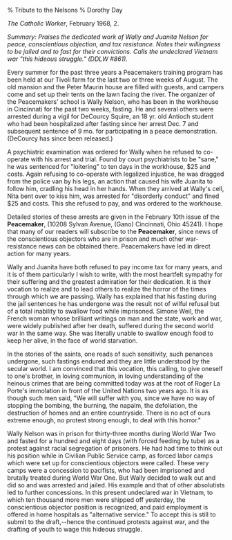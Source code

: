 % Tribute to the Nelsons
% Dorothy Day

*The Catholic Worker*, February 1968, 2.

*Summary: Praises the dedicated work of Wally and Juanita Nelson for
peace, conscientious objection, and tax resistance. Notes their
willingness to be jailed and to fast for their convictions. Calls the
undeclared Vietnam war "this hideous struggle." (DDLW \#861).*

Every summer for the past three years a Peacemakers training program has
been held at our Tivoli farm for the last two or three weeks of August.
The old mansion and the Peter Maurin house are filled with guests, and
campers come and set up their tents on the lawn facing the river. The
organizer of the Peacemakers' school is Wally Nelson, who has been in
the workhouse in Cincinnati for the past two weeks, fasting. He and
several others were arrested during a vigil for DeCourcy Squire, an 18
yr. old Antioch student who had been hospitalized after fasting since
her arrest Dec. 7 and subsequent sentence of 9 mo. for participating in
a peace demonstration. (DeCourcy has since been released.)

A psychiatric examination was ordered for Wally when he refused to
co-operate with his arrest and trial. Found by court psychiatrists to be
"sane," he was sentenced for "loitering" to ten days in the workhouse,
\$25 and costs. Again refusing to co-operate with legalized injustice,
he was dragged from the police van by his legs, an action that caused
his wife Juanita to follow him, cradling his head in her hands. When
they arrived at Wally's cell, Nita bent over to kiss him, was arrested
for "disorderly conduct" and fined \$25 and costs. This she refused to
pay, and was ordered to the workhouse.

Detailed stories of these arrests are given in the February 10th issue
of the **Peacemaker**, (10208 Sylvan Avenue, (Gano) Cincinnati, Ohio
45241). I hope that many of our readers will subscribe to the
**Peacemaker**, since news of the conscientious objectors who are in
prison and much other war-resistance news can be obtained there.
Peacemakers have led in direct action for many years.

Wally and Juanita have both refused to pay income tax for many years,
and it is of them particularly I wish to write, with the most heartfelt
sympathy for their suffering and the greatest admiration for their
dedication. It is their vocation to realize and to lead others to
realize the horror of the times through which we are passing. Wally has
explained that his fasting during the jail sentences he has undergone
was the result not of wilful refusal but of a total inability to swallow
food while imprisoned. Simone Weil, the French woman whose brilliant
writings on man and the state, work and war, were widely published after
her death, suffered during the second world war in the same way. She was
literally unable to swallow enough food to keep her alive, in the face
of world starvation.

In the stories of the saints, one reads of such sensitivity, such
penances undergone, such fastings endured and they are little understood
by the secular world. I am convinced that this vocation, this calling,
to give oneself to one's brother, in loving communion, in loving
understanding of the heinous crimes that are being committed today was
at the root of Roger La Porte's immolation in front of the United
Nations two years ago. It is as though such men said, "We will suffer
with you, since we have no way of stopping the bombing, the burning, the
napalm, the defoliation, the destruction of homes and an entire
countryside. There is no act of ours extreme enough, no protest strong
enough, to deal with this horror."

Wally Nelson was in prison for thirty-three months during World War Two
and fasted for a hundred and eight days (with forced feeding by tube) as
a protest against racial segregation of prisoners. He had had time to
think out his position while in Civilian Public Service camp, as forced
labor camps which were set up for conscientious objectors were called.
These very camps were a concession to pacifists, who had been imprisoned
and brutally treated during World War One. But Wally decided to walk out
and did so and was arrested and jailed. His example and that of other
absolutists led to further concessions. In this present undeclared war
in Vietnam, to which ten thousand more men were shipped off yesterday,
the conscientious objector position is recognized, and paid employment
is offered in home hospitals as "alternative service." To accept this is
still to submit to the draft,--hence the continued protests against war,
and the drafting of youth to wage this hideous struggle.
